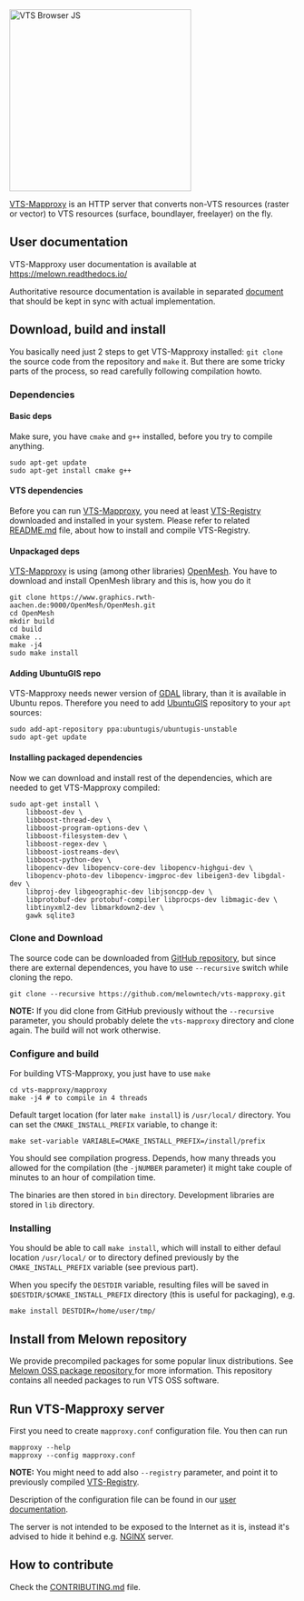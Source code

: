 <img width="320" alt="VTS Browser JS" src="https://github.com/melowntech/assets/blob/master/vts-mapproxy/vts-mapproxy-no-left-margin.png?raw=true">

[VTS-Mapproxy](https://github.com/melowntech/vts-mapproxy) is an HTTP server that
converts non-VTS resources (raster or vector) to VTS resources (surface,
boundlayer, freelayer) on the fly.

## User documentation

VTS-Mapproxy user documentation is available at
https://melown.readthedocs.io/

Authoritative resource documentation is available in separated [document](docs/resources.md)
that should be kept in sync with actual implementation.

## Download, build and install

You basically need just 2 steps to get VTS-Mapproxy installed: `git clone` the
source code from the repository and `make` it. But there are some tricky parts
of the process, so read carefully following compilation howto.

### Dependencies

#### Basic deps

Make sure, you have `cmake` and `g++` installed, before you try to compile
anything.

```
sudo apt-get update
sudo apt-get install cmake g++
```

#### VTS dependencies

Before you can run [VTS-Mapproxy](https://github.com/melowntech/vts-mapproxy), you
need at least [VTS-Registry](https://github.com/melowntech/vts-registry) downloaded
and installed in your system. Please refer to related
[README.md](https://github.com/melowntech/vts-registry/blob/master/README.md) file,
about how to install and compile VTS-Registry.

#### Unpackaged deps

[VTS-Mapproxy](https://github.com/melowntech/vts-mapproxy) is using (among other
libraries) [OpenMesh](https://www.openmesh.org/). You have to download and
install OpenMesh library and this is, how you do it

```
git clone https://www.graphics.rwth-aachen.de:9000/OpenMesh/OpenMesh.git
cd OpenMesh
mkdir build
cd build
cmake ..
make -j4
sudo make install
```

#### Adding UbuntuGIS repo

VTS-Mapproxy needs newer version of [GDAL](http://gdal.org) library, than it is
available in Ubuntu repos. Therefore you need to add [UbuntuGIS](https://wiki.ubuntu.com/UbuntuGIS)
repository to your `apt` sources:

```
sudo add-apt-repository ppa:ubuntugis/ubuntugis-unstable
sudo apt-get update
```

#### Installing packaged dependencies

Now we can download and install rest of the dependencies, which are needed to
get VTS-Mapproxy compiled:

```
sudo apt-get install \
    libboost-dev \
    libboost-thread-dev \
    libboost-program-options-dev \
    libboost-filesystem-dev \
    libboost-regex-dev \
    libboost-iostreams-dev\
    libboost-python-dev \
    libopencv-dev libopencv-core-dev libopencv-highgui-dev \
    libopencv-photo-dev libopencv-imgproc-dev libeigen3-dev libgdal-dev \
    libproj-dev libgeographic-dev libjsoncpp-dev \
    libprotobuf-dev protobuf-compiler libprocps-dev libmagic-dev \
    libtinyxml2-dev libmarkdown2-dev \
    gawk sqlite3
```

### Clone and Download

The source code can be downloaded from
[GitHub repository](https://github.com/melowntech/vts-mapproxy), but since there are
external dependences, you have to use `--recursive` switch while cloning the
repo.


```
git clone --recursive https://github.com/melowntech/vts-mapproxy.git 
```

**NOTE:** If you did clone from GitHub previously without the `--recursive`
parameter, you should probably delete the `vts-mapproxy` directory and clone
again. The build will not work otherwise.

### Configure and build

For building VTS-Mapproxy, you just have to use ``make``

```
cd vts-mapproxy/mapproxy
make -j4 # to compile in 4 threads
```

Default target location (for later `make install`) is `/usr/local/` directory.
You can set the `CMAKE_INSTALL_PREFIX` variable, to change it:

```
make set-variable VARIABLE=CMAKE_INSTALL_PREFIX=/install/prefix
```

You should see compilation progress. Depends, how many threads you allowed for
the compilation (the `-jNUMBER` parameter) it might take couple of minutes to an
hour of compilation time.

The binaries are then stored in `bin` directory. Development libraries are
stored in `lib` directory.

### Installing

You should be able to call `make install`, which will install to either defaul
location `/usr/local/` or to directory defined previously by the
`CMAKE_INSTALL_PREFIX` variable (see previous part).

When you specify the `DESTDIR` variable, resulting files will be saved in
`$DESTDIR/$CMAKE_INSTALL_PREFIX` directory (this is useful for packaging), e.g.

```
make install DESTDIR=/home/user/tmp/
```

## Install from Melown repository

We provide precompiled packages for some popular linux distributions. See [Melown OSS package repository
](http://cdn.melown.com/packages/) for more information. This repository contains all needed packages to run
VTS OSS software.

## Run VTS-Mapproxy server

First you need to create `mapproxy.conf` configuration file. You then can run

```
mapproxy --help
mapproxy --config mapproxy.conf
```

**NOTE:** You might need to add also `--registry` parameter, and point it to
previously compiled [VTS-Registry](https://github.com/melowntech/vts-registry).

Description of the configuration file can be found in our [user documentation](http://melown.readthedocs.io/en/latest/server/mapproxy.html).

The server is not intended to be exposed to the Internet as it is, instead it's
advised to hide it behind e.g. [NGINX](https://www.nginx.com/) server.

## How to contribute

Check the [CONTRIBUTING.md](CONTRIBUTING.md) file.

